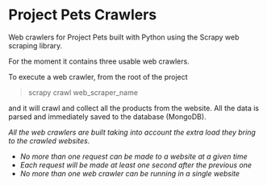 # Project Pets Crawlers

Web crawlers for Project Pets built with Python using the Scrapy web scraping library.

For the moment it contains three usable web crawlers.

To execute a web crawler, from the root of the project

> scrapy crawl web_scraper_name

and it will crawl and collect all the products from the website. All the data is parsed and immediately saved to the database (MongoDB).

_All the web crawlers are built taking into account the extra load they bring to the crawled websites._
* _No more than one request can be made to a website at a given time_
* _Each request will be made at least one second after the previous one_
* _No more than one web crawler can be running in a single website_
